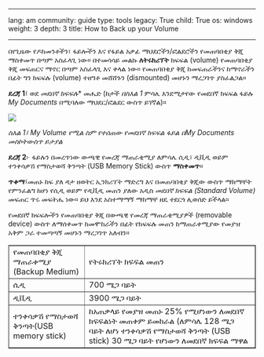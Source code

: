 

---

lang: am
community: guide
type: tools
legacy: True
child: True
os: windows
weight: 3
depth: 3
title: How to Back up your Volume

---

በየጊዜው የዶክመንቶችን፣ ፋይሎችን እና የፋይል አቃፊ ማህደሮችን/ፎልደሮችን የመጠባበቂያ ቅጂ ማስቀመጥ በጣም አስፈላጊ ነው። በተመሳሳይ መልኩ **ለትሩክሪፕት** ክፍፍል (volume) የመጠባበቂያ ቅጂ መፍጠርና ማኖር በጣም አስፈላጊ እና ቀላል ነው። የመጠባበቂያ ቅጂ ከመፍጠራችንና ከማኖራችን በፊት ግን ክፍፍሉ (volume) ተዘግቶ መሸሸጉን (dismounted) መሆኑን ማረጋገጥ ያስፈልጋል።


**ደረጃ 1**፤ ወደ *መደበኛ ክፍፍሉ** መሔድ (ከታች *በስእል 1* ምሳሌ እንደሚታየው የመደበኛ ክፍፍል ፋይሉ *My Documents* በሚባለው ማህደር/ፎልደር ውስጥ ይገኛል)። 

![](/sbox/screen/truecrypt-en/36.png)

*ስእል 1፤ My Volume  የሚል ስም የተሰጠው የመደበኛ ክፍፍል ፋይል በMy Documents መስኮትውስጥ ይታያል*


**ደረጃ 2**፦ ፋይሉን በመረጥነው ውጫዊ የመረጃ ማጠራቂሚያ ለምሳሌ ሲዲ፣ ዲቪዲ ወይም ተንቀሳቃሽ የማስታወሻ ቅንጣት (USB Memory Stick) ውስጥ **ማስቀመጥ**።  


**ጥቆማ**፤መጠኑ ከፍ ያለ ዳታ ዘወትር ኢንክሪፕት ማድረግ እና በመጠባበቂያ ቅጂው ውስጥ ማከማቸት የምንፈልግ ከሆነ የሲዲ ወይም የዲቪዲ መጠን ያለው አዲስ *መደበኛ ክፍፍል (Standard Volume)* መፍጠር  ጥሩ መፍትሔ ነው። ይህ እንደ አስተማማኝ ማከማቸ ዘዴ ተደርጎ ሊወሰድ ይችላል። 

የመደበኛ ክፍፍሎችን የመጠባበቂያ ቅጂ በውጫዊ የመረጃ ማጠራቂሚያዎች (removable device) ውስጥ ለማሰቀመጥ ከመሞከራችን በፊት የክፍፍሉ መጠን ከማጠራቀሚያው የመያዝ አቅም ጋራ ተመጣጣኝ መሆኑን ማረጋገጥ አለብን። 


<table border=1>
<tbody>
<tr>
<td>የመጠባበቂያ ቅጂ ማጠራቀሚያ (Backup Medium)</td>
<td>የትሩክሪፕት ክፍፍል መጠን</td>
</tr>
<tr>
<td>ሲዲ</td>
<td>700 ሜጋ ባይት</td>
</tr>
<tr>
<td>ዲቪዲ</td>
<td>3900 ሜጋ ባይት</td>
</tr>
<tr>
<td>ተንቀሳቃሽ የማስታወሻ ቅንጣት(USB memory stick)</td>
<td>ከአጠቃላይ የመያዝ መጠኑ 25% የሚሆነውን ለመደበኛ ክፍፍልነት መጠቀም ይመከራል (ለምሳሌ 128 ሜጋ ባይት ለሆነ ተንቀሳቃሽ የማስታወሻ ቅንጣት (USB stick) 30 ሜጋ ባይት የሆነውን ለመደበኛ ክፍፍል ማዋል</td>
</tr>
</tbody>
</table>

